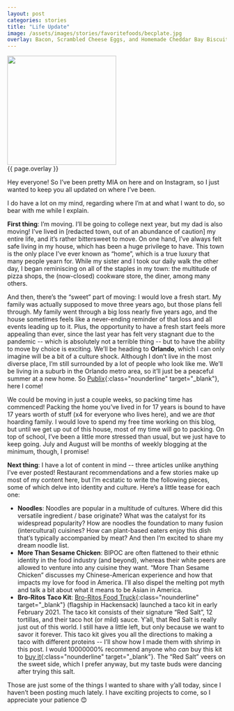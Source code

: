 ```yaml
---
layout: post
categories: stories
title: "Life Update"
image: /assets/images/stories/favoritefoods/becplate.jpg
overlay: Bacon, Scrambled Cheese Eggs, and Homemade Cheddar Bay Biscuit
---
```

<div class="singleimagecontainer">
    <img src="{{ page.image }}" height="250px" class="image">
    <div class="singleimageoverlay">{{ page.overlay }}</div>    
</div>

Hey everyone! So I’ve been pretty MIA on here and on Instagram, so I just wanted to keep you all updated on where I’ve been. 

I do have a lot on my mind, regarding where I’m at and what I want to do, so bear with me while I explain. 

**First thing**: I’m moving. I’ll be going to college next year, but my dad is also moving! I’ve lived in [redacted town, out of an abundance of caution] my entire life, and it’s rather bittersweet to move. On one hand, I’ve always felt safe living in my house, which has been a huge privilege to have. This town is the only place I’ve ever known as “home”, which is a true luxury that many people yearn for. While my sister and I took our daily walk the other day, I began reminiscing on all of the staples in my town: the multitude of pizza shops, the (now-closed) cookware store, the diner, among many others.

And then, there’s the “sweet” part of moving: I would love a fresh start. My family was actually supposed to move three years ago, but those plans fell through. My family went through a big loss nearly five years ago, and the house sometimes feels like a never-ending reminder of that loss and all events leading up to it. Plus, the opportunity to have a fresh start feels more appealing than ever, since the last year has felt very stagnant due to the pandemic -- which is absolutely not a terrible thing -- but to have the ability to move by choice is exciting. We’ll be heading to **Orlando**, which I can only imagine will be a bit of a culture shock. Although I don’t live in the most diverse place, I’m still surrounded by a lot of people who look like me. We’ll be living in a suburb in the Orlando metro area, so it’ll just be a peaceful summer at a new home. So [Publix](https://www.publix.com/shop-online/in-store-pickup){:class="nounderline" target="_blank"}, here I come!

We could be moving in just a couple weeks, so packing time has commenced! Packing the home you’ve lived in for 17 years is bound to have 17 years worth of stuff (x4 for everyone who lives here), and we are *that* hoarding family. I would love to spend my free time working on this blog, but until we get up out of this house, most of my time will go to packing. On top of school, I’ve been a little more stressed than usual, but we just have to keep going. July and August will be months of weekly blogging at the minimum, though, I promise!

**Next thing**: I have a lot of content in mind -- three articles unlike anything I’ve ever posted! Restaurant recommendations and a few stories make up most of my content here, but I’m ecstatic to write the following pieces, some of which delve into identity and culture. Here’s a little tease for each one:

* **Noodles**: Noodles are popular in a multitude of cultures. Where did this versatile ingredient / base originate? What was the catalyst for its widespread popularity? How are noodles the foundation to many fusion (intercultural) cuisines? How can plant-based eaters enjoy this dish that’s typically accompanied by meat? And then I’m excited to share my dream noodle list.
* **More Than Sesame Chicken**: BIPOC are often flattened to their ethnic identity in the food industry (and beyond), whereas their white peers are allowed to venture into any cuisine they want. “More Than Sesame Chicken” discusses my Chinese-American experience and how that impacts my love for food in America. I’ll also dispel the melting pot myth and talk a bit about what it means to be Asian in America.
* **Bro-Ritos Taco Kit**: [Bro-Ritos Food Truck](https://www.broritosfoodtruck.com/){:class="nounderline" target="_blank"} (flagship in Hackensack) launched a taco kit in early February 2021. The taco kit consists of their signature “Red Salt”, 12 tortillas, and their taco hot (or mild) sauce. Y’all, that Red Salt is really just out of this world. I still have a little left, but only because we want to savor it forever. This taco kit gives you all the directions to making a taco with different proteins -- I’ll show how I made them with shrimp in this post. I would 10000000% recommend anyone who *can* buy this kit to [buy it](https://broritosfoodtruck.square.site/product/tacokit/46?cs=true&cst=custom){:class="nounderline" target="_blank"}. The “Red Salt” veers on the sweet side, which I prefer anyway, but my taste buds were dancing after trying this salt. 

Those are just some of the things I wanted to share with y’all today, since I haven’t been posting much lately. I have exciting projects to come, so I appreciate your patience 😊